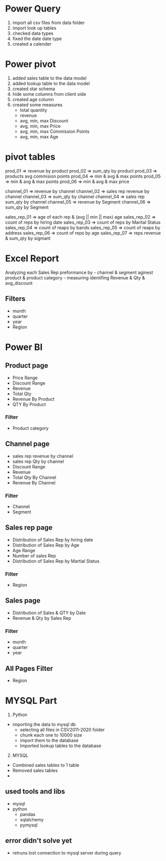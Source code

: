 # Power Query
1. import all csv files from data folder
2. import look up tables 
3. checked data types
4. fixed the date date type
5. created a calender

# Power pivot
1. added sales table to the data model
2. added lookup table to the data model
3. created star schema
4. hide some columns from client side
5. created age column
6. created some measures
    - total quantity
    - revenue
    - avg, min, max Discount
    - avg, min, max Price
    - avg, min, max Commission Points
    - avg, min, max Age

# pivot tables
prod_01 => revenue by product
prod_02 => sum_qty by product
prod_03 => products avg commision points
prod_04 => min & avg & max points
prod_05 => min & avg & max points
prod_06 => min & avg & max price

channel_01 => revenue by channel 
channel_02 => sales rep revenue by channel 
channel_03 => sum_qty by channel
channel_04 => sales rep sum_qty by channel 
channel_05 => revenue by Segment 
channel_06 => sum_qty by Segment

sales_rep_01 => age of each rep & (avg || min || max) age 
sales_rep_02 => count of reps by hiring date 
sales_rep_03 => count of reps by Marital Status
sales_rep_04 => count of reaps by bands
sales_rep_05 => count of reaps by address
sales_rep_06 => count of reps by age 
sales_rep_07 => reps revenue & sum_qty by sigmant 

# Excel Report 
Analyzing each Sales Rep preformance by 
    - channel & segment aginest product & product category
    - measuring identifing Revenue & Qty & avg_discount
## Filters
- month
- quarter
- year
- Region

# Power BI

## Product page
- Price Range
- Discount Range
- Revenue
- Total Qty
- Revenue By Product
- QTY By Product
### Filter
- Product category

## Channel page
- sales rep revenue by channel
- sales rep Qty by channel
- Discount Range
- Revenue
- Total Qty By Channel
- Revenue By Channel
### Filter
- Channel 
- Segment

## Sales rep page
- Distribution of Sales Rep by hiring date
- Distribution of Sales Rep by Age
- Age Range
- Number of sales Rep
- Distribution of Sales Rep by Martial Status
### Filter
- Region

## Sales page
- Distribution of Sales & QTY by Date
- Revenue & Qty by Sales Rep 
### Filter
- month
- quarter
- year

## All Pages Filter
- Region


# MYSQL Part
1. Python
- importing the data to mysql db 
    - selecting all files in CSV2011-2020 folder
    - chunk each one to 10000 size 
    - import them to the database
    - Imported lookup tables to the database
2. MYSQL
- Combined sales tables to 1 table 
- Removed sales tables
- 
## used tools and libs
 - mysql
 - python
    - pandas
    - sqlalchemy
    - pymysql
## error didn't solve yet
- retruns lost connection to mysql server during query